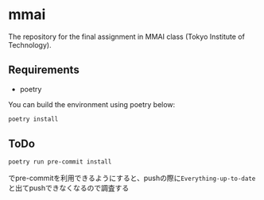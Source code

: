 # mmai

The repository for the final assignment in MMAI class (Tokyo Institute of Technology).

## Requirements

* poetry

You can build the environment using poetry below:

```bash
poetry install
```

## ToDo

```bash
poetry run pre-commit install
```

でpre-commitを利用できるようにすると、pushの際に`Everything-up-to-date`と出てpushできなくなるので調査する
